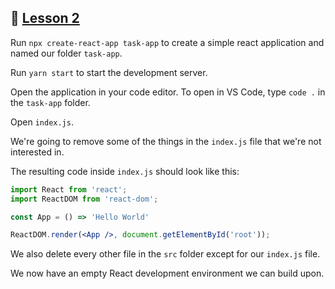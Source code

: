 ## :movie_camera: [Lesson 2](https://egghead.io/lessons/react-set-up-a-react-environment-with-create-react-app)

<TimeStamp start="0:13" end="0:30">

Run `npx create-react-app task-app` to create a simple react application and named our folder `task-app`. 

</TimeStamp>

<TimeStamp start="0:30" end="0:35">

Run `yarn start` to start the development server.

</TimeStamp>

<TimeStamp start="0:42" end="0:45">

Open the application in your code editor. To open in VS Code, type `code .` in the `task-app` folder.

</TimeStamp>

<TimeStamp start="0:46" end="0:47">

Open `index.js`.

</TimeStamp>

<TimeStamp start="0:52" end="0:56">

We're going to remove some of the things in the `index.js` file that we're not interested in. 

</TimeStamp>

<TimeStamp start="0:57" end="1:07">

The resulting code inside `index.js` should look like this:

```jsx
import React from 'react';
import ReactDOM from 'react-dom';

const App = () => 'Hello World'

ReactDOM.render(<App />, document.getElementById('root'));
```

</TimeStamp>

<TimeStamp start="1:08" end="1:15">

We also delete every other file in the `src` folder except for our `index.js` file. 

</TimeStamp>

<TimeStamp start="1:17" end="1:20">

We now have an empty React development environment we can build upon.

</TimeStamp>
